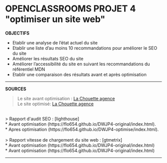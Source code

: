 # OPENCLASSROOMS PROJET 4 "optimiser un site web"

__OBJECTIFS__
* Etablir une analyse de l’état actuel du site
* Etablir une liste d’au moins 10 recommandations pour améliorer le SEO du site
* Améliorer les résultats SEO du site
* Améliorer l’accessibilité du site en suivant les recommandations du référentiel MDN
* Etablir une comparaison des résultats avant et après optimisation

---

__SOURCES__

> Le site avant optimisation : [La Chouette agence](https://flo654.github.io/DWJP4-optimise/index.html) <br/>
> Le site optimisé: [La Chouette agence](https://flo654.github.io/DWJP4-original/index.html) <br/>
<br/>
> Rapport d'audit SEO : [lighthouse]  <br/>
* Avant optimisation (https://flo654.github.io/DWJP4-original/index.html). <br/>
* Apres optimisation (https://flo654.github.io/DWJP4-optimise/index.html). <br/>
<br/>
> Rapport vitesse de chargement du site web : [gtmetrix] <br/>
* Avant optimisation (https://flo654.github.io/DWJP4-original/index.html) <br/>
* Avant optimisation (https://flo654.github.io/DWJP4-original/index.html) <br/>

---
